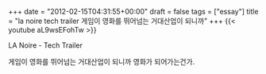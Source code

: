 +++
date = "2012-02-15T04:31:55+00:00"
draft = false
tags = ["essay"]
title = "la noire tech trailer 게임이 영화를 뛰어넘는 거대산업이 되니까"
+++
{{< youtube aL9wsEFohTw >}}



LA Noire - Tech Trailer

게임이 영화를 뛰어넘는 거대산업이 되니까 영화가 되어가는건가.
